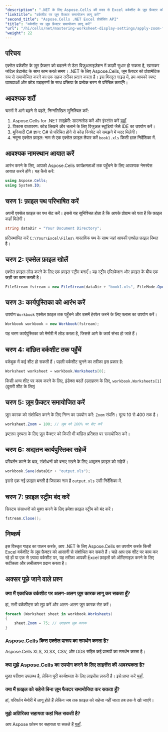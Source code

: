 ```yaml
---
"description": ".NET के लिए Aspose.Cells की मदद से Excel वर्कशीट के ज़ूम फ़ैक्टर को प्रोग्रामेटिक रूप से बदलने का तरीका जानें। अपनी Excel फ़ाइल के विज़ुअलाइज़ेशन को बेहतर बनाने के लिए विस्तृत कोड उदाहरणों वाली हमारी चरण-दर-चरण मार्गदर्शिका का पालन करें।"
"linktitle": "वर्कशीट पर ज़ूम फ़ैक्टर समायोजन लागू करें"
"second_title": "Aspose.Cells .NET Excel प्रोसेसिंग API"
"title": "वर्कशीट पर ज़ूम फ़ैक्टर समायोजन लागू करें"
"url": "/hi/cells/net/mastering-worksheet-display-settings/apply-zoom-factor-adjustments/"
"weight": 22
---
```


## परिचय

एक्सेल वर्कशीट के ज़ूम फ़ैक्टर को बदलने से डेटा विज़ुअलाइज़ेशन में काफ़ी सुधार हो सकता है, खासकर जटिल डेटासेट के साथ काम करते समय। .NET के लिए Aspose.Cells, ज़ूम फ़ैक्टर को प्रोग्रामेटिक रूप से समायोजित करने का एक सहज तरीका प्रदान करता है। इस विस्तृत गाइड में, हम आपको स्पष्ट व्याख्याओं और कोड उदाहरणों के साथ प्रक्रिया के प्रत्येक चरण से परिचित कराएँगे।

## आवश्यक शर्तें  

चरणों में आगे बढ़ने से पहले, निम्नलिखित सुनिश्चित करें:  

1. Aspose.Cells for .NET लाइब्रेरी: डाउनलोड करें और इंस्टॉल करें [यहाँ](https://releases.aspose.com/cells/net/).  
2. विकास वातावरण: कोड लिखने और चलाने के लिए विजुअल स्टूडियो जैसे IDE का उपयोग करें।  
3. बुनियादी C# ज्ञान: C# से परिचित होने से कोड स्निपेट को समझने में मदद मिलेगी।  
4. नमूना एक्सेल फ़ाइल: नाम से एक एक्सेल फ़ाइल तैयार करें `book1.xls` किसी ज्ञात निर्देशिका में.  

## आवश्यक नामस्थान आयात करें  

आरंभ करने के लिए, आपको Aspose.Cells कार्यक्षमताओं तक पहुँचने के लिए आवश्यक नेमस्पेस आयात करने होंगे। यह कैसे करें:  

```csharp
using Aspose.Cells;
using System.IO;
```

## चरण 1: फ़ाइल पथ परिभाषित करें  

अपनी एक्सेल फ़ाइल का पथ सेट करें। इससे यह सुनिश्चित होता है कि आपके प्रोग्राम को पता है कि फ़ाइल कहाँ मिलेगी।  

```csharp
string dataDir = "Your Document Directory";
```

प्रतिस्थापित करें `C:\Your\Excel\Files\` वास्तविक पथ के साथ जहां आपकी एक्सेल फ़ाइल स्थित है।  

## चरण 2: एक्सेल फ़ाइल खोलें  

एक्सेल फ़ाइल लोड करने के लिए एक फ़ाइल स्ट्रीम बनाएँ। यह स्ट्रीम एप्लिकेशन और फ़ाइल के बीच एक कड़ी का काम करती है।  

```csharp
FileStream fstream = new FileStream(dataDir + "book1.xls", FileMode.Open);
```

## चरण 3: कार्यपुस्तिका को आरंभ करें  

उपयोग `Workbook` एक्सेल फ़ाइल तक पहुँचने और उसमें हेरफेर करने के लिए क्लास का उपयोग करें।  

```csharp
Workbook workbook = new Workbook(fstream);
```

यह चरण कार्यपुस्तिका को मेमोरी में लोड करता है, जिससे आगे के कार्य संभव हो जाते हैं।  

## चरण 4: वांछित वर्कशीट तक पहुँचें  

वर्कबुक में कई शीट हो सकती हैं। पहली वर्कशीट चुनने का तरीका इस प्रकार है:  

```csharp
Worksheet worksheet = workbook.Worksheets[0];
```

किसी अन्य शीट पर काम करने के लिए, इंडेक्स बदलें (उदाहरण के लिए, `workbook.Worksheets[1]` (दूसरी शीट के लिए)  

## चरण 5: ज़ूम फ़ैक्टर समायोजित करें  

ज़ूम कारक को संशोधित करने के लिए निम्न का उपयोग करें: `Zoom` संपत्ति। मूल्य 10 से 400 तक है।  

```csharp
worksheet.Zoom = 100; // ज़ूम को 100% पर सेट करें
```

इष्टतम दृश्यता के लिए ज़ूम फैक्टर को किसी भी वांछित प्रतिशत पर समायोजित करें।  

## चरण 6: अद्यतन कार्यपुस्तिका सहेजें  

परिवर्तन करने के बाद, संशोधनों को बनाए रखने के लिए अद्यतन फ़ाइल को सहेजें।  

```csharp
workbook.Save(dataDir + "output.xls");
```

इससे एक नई फ़ाइल बनती है जिसका नाम है `output.xls` उसी निर्देशिका में.  

## चरण 7: फ़ाइल स्ट्रीम बंद करें  

सिस्टम संसाधनों को मुक्त करने के लिए हमेशा फ़ाइल स्ट्रीम को बंद करें।  

```csharp
fstream.Close();
```

## निष्कर्ष  

इस विस्तृत गाइड का पालन करके, आप .NET के लिए Aspose.Cells का उपयोग करके किसी Excel वर्कशीट के ज़ूम फ़ैक्टर को आसानी से संशोधित कर सकते हैं। चाहे आप एक शीट पर काम कर रहे हों या एक से ज़्यादा वर्कशीट पर, यह तरीका आपकी Excel फ़ाइलों को ऑप्टिमाइज़ करने के लिए सटीकता और लचीलापन प्रदान करता है।  


## अक्सर पूछे जाने वाले प्रश्न  

### क्या मैं एकाधिक वर्कशीट पर अलग-अलग ज़ूम कारक लागू कर सकता हूँ?  
हां, सभी वर्कशीट्स को लूप करें और अलग-अलग ज़ूम कारक सेट करें।  

```csharp
foreach (Worksheet sheet in workbook.Worksheets)
{
    sheet.Zoom = 75; // उदाहरण ज़ूम कारक
}
```

### Aspose.Cells किस एक्सेल प्रारूप का समर्थन करता है?  
Aspose.Cells XLS, XLSX, CSV, और ODS सहित कई प्रारूपों का समर्थन करता है।  

### क्या मुझे Aspose.Cells का उपयोग करने के लिए लाइसेंस की आवश्यकता है?  
मुफ़्त परीक्षण उपलब्ध है, लेकिन पूरी कार्यक्षमता के लिए लाइसेंस ज़रूरी है। इसे प्राप्त करें [यहाँ](https://purchase.aspose.com/buy).  

### क्या मैं फ़ाइल को सहेजे बिना ज़ूम फैक्टर समायोजित कर सकता हूँ?  
हां, परिवर्तन मेमोरी में लागू होते हैं लेकिन जब तक फ़ाइल को सहेजा नहीं जाता तब तक वे खो जाएंगे।  

### मुझे अतिरिक्त सहायता कहां मिल सकती है?  
आप Aspose फ़ोरम पर सहायता पा सकते हैं [यहाँ](https://forum.aspose.com/c/cells/9).